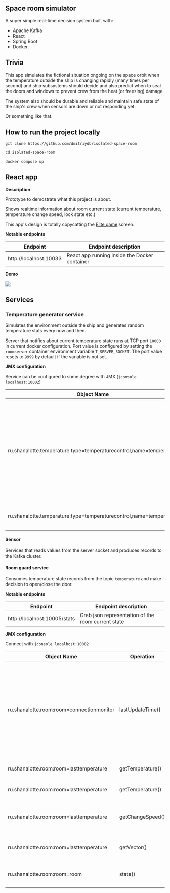 ## Space room simulator
A super simple real-time decision system built with:
- Apache Kafka
- React
- Spring Boot
- Docker.

## Trivia
This app simulates the fictional situation ongoing on the space orbit when the temperature outside the ship is changing rapidly (many times per second) and ship subsystems should decide and also predict when to seal the doors and windows to prevent crew from the heat (or freezing) damage.

The system also should be durable and reliable and maintain safe state of the ship's crew when sensors are down or not responding yet.

Or something like that.

## How to run the project locally

`git clone https://github.com/dmitriydb/isolated-space-room`

`cd isolated-space-room`

`docker compose up`

## React app

**Description**

Prototype to demostrate what this project is about.

Shows realtime information about room current state (current temperature, temperature change speed, lock state etc.)

This app's design is totally copycatting the [Elite game](https://en.wikipedia.org/wiki/Elite_(video_game)) screen.

**Notable endpoints**

|Endpoint | Endpoint description|
|--------|-------|
|http://localhost:10033| React app running inside the Docker container

**Demo**

![](https://files.catbox.moe/6gqn9f.gif)


## Services
### Temperature generator service
Simulates the environment outside the ship and generates random temperature stats every now and then.

Server that notifies about current temperature state runs at TCP port `10000` in current docker configuration. Port value is configured by setting the `roomserver` container environment variable `T_SERVER_SOCKET`. The port value resets to `9999` by default if the variable is not set.

**JMX configuration**

Service can be configured to some degree with JMX (`jconsole localhost:10002`)

|Object Name   |Operation|Description |
|--------|-----|--------|
|ru.shanalotte.temperature:type=temperaturecontrol,name=temperature|setCurrentTemperature|Overwrites current temperature with custom value. Generator still try to reach previous temperature goal so the temperature change vector won't change. 
|ru.shanalotte.temperature:type=temperaturecontrol,name=temperature|getCurrentTemperature|Grab current temperature value

#### Sensor
Services that reads values from the server socket and produces records to the Kafka cluster.

#### Room guard service
Consumes temperature state records from the topic `temperature` and make decision to open/close the door.

**Notable endpoints**

|Endpoint | Endpoint description|
|--------|-------|
|http://localhost:10005/stats| Grab json representation of the room current state

**JMX configuration**

Connect with `jconsole localhost:10002`

|Object Name   |Operation|Description |
|--------|-----|--------|
|ru.shanalotte.room:room=connectionmonitor|lastUpdateTime()|Stores the last update timestamp. The room guard service is automatically closes the room after small timeout when messages from sensors are stopping to flow|
|ru.shanalotte.room:room=lasttemperature|getTemperature()|Get last read temperature from sensors|
|ru.shanalotte.room:room=lasttemperature|getTemperature()|Get last read temperature from sensors|
|ru.shanalotte.room:room=lasttemperature|getChangeSpeed()|Get last read temperature change speed from sensors|
|ru.shanalotte.room:room=lasttemperature|getVector()|Get last read temperature vector from sensors|
|ru.shanalotte.room:room=room|state()|Know if room is currently `closed` or `open`|
